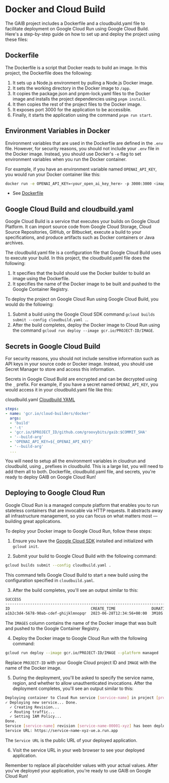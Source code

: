# Docker and Cloud Build

The GAIB project includes a Dockerfile and a cloudbuild.yaml file to facilitate deployment on Google Cloud Run using Google Cloud Build. Here's a step-by-step guide on how to set up and deploy the project using these files:

## Dockerfile

The Dockerfile is a script that Docker reads to build an image. In this project, the Dockerfile does the following:

1. It sets up a Node.js environment by pulling a Node.js Docker image.
2. It sets the working directory in the Docker image to `/app`.
3. It copies the package.json and pnpm-lock.yaml files to the Docker image and installs the project dependencies using `pnpm install`.
4. It then copies the rest of the project files to the Docker image.
5. It exposes port 3000 for the application to be accessible.
6. Finally, it starts the application using the command `pnpm run start`.

## Environment Variables in Docker

Environment variables that are used in the Dockerfile are defined in the `.env` file. However, for security reasons, you should not include your `.env` file in the Docker image. Instead, you should use Docker's `-e` flag to set environment variables when you run the Docker container.

For example, if you have an environment variable named `OPENAI_API_KEY`, you would run your Docker container like this:

```bash
docker run -e OPENAI_API_KEY=<your_open_ai_key_here> -p 3000:3000 <image_name>
```

- See [Dockerfile](Dockerfile)

## Google Cloud Build and cloudbuild.yaml

Google Cloud Build is a service that executes your builds on Google Cloud Platform. It can import source code from Google Cloud Storage, Cloud Source Repositories, GitHub, or Bitbucket, execute a build to your specifications, and produce artifacts such as Docker containers or Java archives.

The cloudbuild.yaml file is a configuration file that Google Cloud Build uses to execute your build. In this project, the cloudbuild.yaml file does the following:

1. It specifies that the build should use the Docker builder to build an image using the Dockerfile.
2. It specifies the name of the Docker image to be built and pushed to the Google Container Registry.

To deploy the project on Google Cloud Run using Google Cloud Build, you would do the following:

1. Submit a build using the Google Cloud SDK command `gcloud builds submit --config cloudbuild.yaml .`.
2. After the build completes, deploy the Docker image to Cloud Run using the command `gcloud run deploy --image gcr.io/PROJECT-ID/IMAGE`.

## Secrets in Google Cloud Build

For security reasons, you should not include sensitive information such as API keys in your source code or Docker image. Instead, you should use Secret Manager to store and access this information.

Secrets in Google Cloud Build are encrypted and can be decrypted using the `_` prefix. For example, if you have a secret named `OPENAI_API_KEY`, you would access it in your cloudbuild.yaml file like this:

cloudbuild.yaml [Cloudbuild YAML](cloudbuild.yaml)

```yaml
steps:
- name: 'gcr.io/cloud-builders/docker'
  args:
  - 'build'
  - '-t'
  - 'gcr.io/$PROJECT_ID/github.com/groovybits/gaib:$COMMIT_SHA'
  - '--build-arg'
  - 'OPENAI_API_KEY=${_OPENAI_API_KEY}'
  - '--build-arg'
  ...
```

You will need to setup all the environment variables in cloudrun and cloudbuild, using _ prefixes in cloudbuild. This is a large list, you will need to add them all to both.
Dockerfile, cloudbuild.yaml file, and secrets, you're ready to deploy GAIB on Google Cloud Run!

## Deploying to Google Cloud Run

Google Cloud Run is a managed compute platform that enables you to run stateless containers that are invocable via HTTP requests. It abstracts away all infrastructure management, so you can focus on what matters most — building great applications.

To deploy your Docker image to Google Cloud Run, follow these steps:

1. Ensure you have the [Google Cloud SDK](https://cloud.google.com/sdk/docs/install) installed and initialized with `gcloud init`.

2. Submit your build to Google Cloud Build with the following command:

```bash
gcloud builds submit --config cloudbuild.yaml .
```

This command tells Google Cloud Build to start a new build using the configuration specified in `cloudbuild.yaml`.

3. After the build completes, you'll see an output similar to this:

```bash
SUCCESS
---------------------------------------------------------------------------------------
ID                                    CREATE_TIME                DURATION  SOURCE                                                                                     IMAGES                                       STATUS
a1b2c3d4-5678-90ab-cdef-ghijklmnopqr  2023-06-28T12:34:56+00:00  3M10S     gs://project-id_cloudbuild/source/1234567890.12-abcd1234abcd1234abcd1234abcd1234abcd.tar.gz  gcr.io/project-id/image (+1 more)  SUCCESS
```

The `IMAGES` column contains the name of the Docker image that was built and pushed to the Google Container Registry.

4. Deploy the Docker image to Google Cloud Run with the following command:

```bash
gcloud run deploy --image gcr.io/PROJECT-ID/IMAGE --platform managed
```

Replace `PROJECT-ID` with your Google Cloud project ID and `IMAGE` with the name of the Docker image.

5. During the deployment, you'll be asked to specify the service name, region, and whether to allow unauthenticated invocations. After the deployment completes, you'll see an output similar to this:

```bash
Deploying container to Cloud Run service [service-name] in project [project-id] region [region] 
✓ Deploying new service... Done.                                                                                                                                     
  ✓ Creating Revision...                                                                                                                                             
  ✓ Routing traffic...                                                                                                                                                
  ✓ Setting IAM Policy...                                                                                                                                            
Done.                                                                                                                                                                
Service [service-name] revision [service-name-00001-xyz] has been deployed and is serving 100 percent of traffic.
Service URL: https://service-name-xyz-ue.a.run.app
```

The `Service URL` is the public URL of your deployed application.

6. Visit the service URL in your web browser to see your deployed application.

Remember to replace all placeholder values with your actual values. After you've deployed your application, you're ready to use GAIB on Google Cloud Run!
